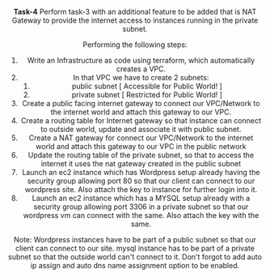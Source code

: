 <b><center>Task-4</b> 
Perform task-3 with an additional feature to be added that is NAT Gateway to provide the internet access to instances running in the private subnet.

Performing the following steps:
1.  Write an Infrastructure as code using terraform, which automatically creates a VPC.
2.  In that VPC we have to create 2 subnets:
    1.   public  subnet [ Accessible for Public World! ] 
    2.   private subnet [ Restricted for Public World! ]
3. Create a public facing internet gateway to connect our VPC/Network to the internet world and attach this gateway to our VPC.
4. Create  a routing table for Internet gateway so that instance can connect to outside world, update and associate it with public subnet.
5.  Create a NAT gateway for connect our VPC/Network to the internet world  and attach this gateway to our VPC in the public network
6.  Update the routing table of the private subnet, so that to access the internet it uses the nat gateway created in the public subnet
7.  Launch an ec2 instance which has Wordpress setup already having the security group allowing  port 80 so that our client can connect to our wordpress site. Also attach the key to instance for further login into it.
8.  Launch an ec2 instance which has a MYSQL setup already with a security group allowing  port 3306 in a private subnet so that our wordpress vm can connect with the same. Also attach the key with the same.

Note: Wordpress instances have to be part of a public subnet so that our client can connect to our site. 
mysql instance has to be part of a private  subnet so that the outside world can't connect to it.
Don't forgot to add auto ip assign and auto dns name assignment option to be enabled.
